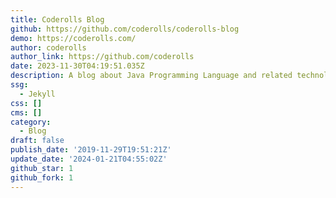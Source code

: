 ```yaml
---
title: Coderolls Blog
github: https://github.com/coderolls/coderolls-blog
demo: https://coderolls.com/
author: coderolls
author_link: https://github.com/coderolls
date: 2023-11-30T04:19:51.035Z
description: A blog about Java Programming Language and related technologies.
ssg:
  - Jekyll
css: []
cms: []
category:
  - Blog
draft: false
publish_date: '2019-11-29T19:51:21Z'
update_date: '2024-01-21T04:55:02Z'
github_star: 1
github_fork: 1
---
```

